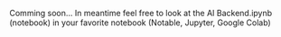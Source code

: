 Comming soon...
In meantime feel free to look at the AI Backend.ipynb (notebook) in your favorite notebook (Notable, Jupyter, Google Colab)
